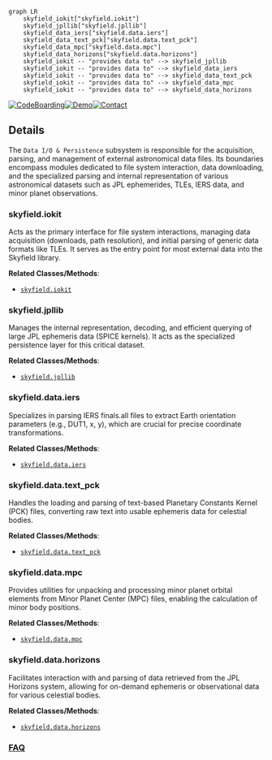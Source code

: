 ```mermaid
graph LR
    skyfield_iokit["skyfield.iokit"]
    skyfield_jpllib["skyfield.jpllib"]
    skyfield_data_iers["skyfield.data.iers"]
    skyfield_data_text_pck["skyfield.data.text_pck"]
    skyfield_data_mpc["skyfield.data.mpc"]
    skyfield_data_horizons["skyfield.data.horizons"]
    skyfield_iokit -- "provides data to" --> skyfield_jpllib
    skyfield_iokit -- "provides data to" --> skyfield_data_iers
    skyfield_iokit -- "provides data to" --> skyfield_data_text_pck
    skyfield_iokit -- "provides data to" --> skyfield_data_mpc
    skyfield_iokit -- "provides data to" --> skyfield_data_horizons
```

[![CodeBoarding](https://img.shields.io/badge/Generated%20by-CodeBoarding-9cf?style=flat-square)](https://github.com/CodeBoarding/GeneratedOnBoardings)[![Demo](https://img.shields.io/badge/Try%20our-Demo-blue?style=flat-square)](https://www.codeboarding.org/demo)[![Contact](https://img.shields.io/badge/Contact%20us%20-%20contact@codeboarding.org-lightgrey?style=flat-square)](mailto:contact@codeboarding.org)

## Details

The `Data I/O & Persistence` subsystem is responsible for the acquisition, parsing, and management of external astronomical data files. Its boundaries encompass modules dedicated to file system interaction, data downloading, and the specialized parsing and internal representation of various astronomical datasets such as JPL ephemerides, TLEs, IERS data, and minor planet observations.

### skyfield.iokit
Acts as the primary interface for file system interactions, managing data acquisition (downloads, path resolution), and initial parsing of generic data formats like TLEs. It serves as the entry point for most external data into the Skyfield library.


**Related Classes/Methods**:

- <a href="https://github.com/skyfielders/python-skyfield/blob/master/skyfield/iokit.py" target="_blank" rel="noopener noreferrer">`skyfield.iokit`</a>


### skyfield.jpllib
Manages the internal representation, decoding, and efficient querying of large JPL ephemeris data (SPICE kernels). It acts as the specialized persistence layer for this critical dataset.


**Related Classes/Methods**:

- <a href="https://github.com/skyfielders/python-skyfield/blob/master/skyfield/jpllib.py" target="_blank" rel="noopener noreferrer">`skyfield.jpllib`</a>


### skyfield.data.iers
Specializes in parsing IERS finals.all files to extract Earth orientation parameters (e.g., DUT1, x, y), which are crucial for precise coordinate transformations.


**Related Classes/Methods**:

- <a href="https://github.com/skyfielders/python-skyfield/blob/master/skyfield/data/iers.py" target="_blank" rel="noopener noreferrer">`skyfield.data.iers`</a>


### skyfield.data.text_pck
Handles the loading and parsing of text-based Planetary Constants Kernel (PCK) files, converting raw text into usable ephemeris data for celestial bodies.


**Related Classes/Methods**:

- <a href="https://github.com/skyfielders/python-skyfield/blob/master/skyfield/data/text_pck.py" target="_blank" rel="noopener noreferrer">`skyfield.data.text_pck`</a>


### skyfield.data.mpc
Provides utilities for unpacking and processing minor planet orbital elements from Minor Planet Center (MPC) files, enabling the calculation of minor body positions.


**Related Classes/Methods**:

- <a href="https://github.com/skyfielders/python-skyfield/blob/master/skyfield/data/mpc.py" target="_blank" rel="noopener noreferrer">`skyfield.data.mpc`</a>


### skyfield.data.horizons
Facilitates interaction with and parsing of data retrieved from the JPL Horizons system, allowing for on-demand ephemeris or observational data for various celestial bodies.


**Related Classes/Methods**:

- <a href="https://github.com/skyfielders/python-skyfield/blob/master/skyfield/data/horizons.py" target="_blank" rel="noopener noreferrer">`skyfield.data.horizons`</a>




### [FAQ](https://github.com/CodeBoarding/GeneratedOnBoardings/tree/main?tab=readme-ov-file#faq)